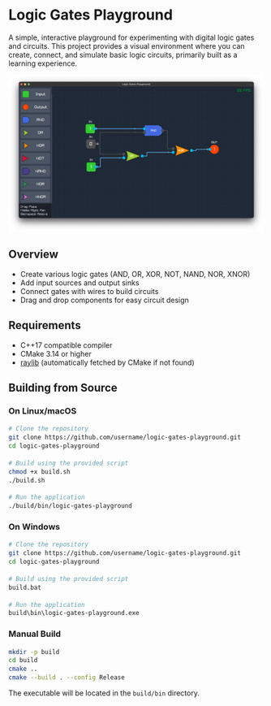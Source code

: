 # Logic Gates Playground

A simple, interactive playground for experimenting with digital logic gates and circuits. This project provides a visual environment where you can create, connect, and simulate basic logic circuits, primarily built as a learning experience.

![Logic Gates Playground](docs/screenshot.png)

## Overview

- Create various logic gates (AND, OR, XOR, NOT, NAND, NOR, XNOR)
- Add input sources and output sinks
- Connect gates with wires to build circuits
- Drag and drop components for easy circuit design


## Requirements

- C++17 compatible compiler
- CMake 3.14 or higher
- [raylib](https://www.raylib.com/) (automatically fetched by CMake if not found)

## Building from Source

### On Linux/macOS

```bash
# Clone the repository
git clone https://github.com/username/logic-gates-playground.git
cd logic-gates-playground

# Build using the provided script
chmod +x build.sh
./build.sh

# Run the application
./build/bin/logic-gates-playground
```

### On Windows

```bash
# Clone the repository
git clone https://github.com/username/logic-gates-playground.git
cd logic-gates-playground

# Build using the provided script
build.bat

# Run the application
build\bin\logic-gates-playground.exe
```

### Manual Build

```bash
mkdir -p build
cd build
cmake ..
cmake --build . --config Release
```

The executable will be located in the `build/bin` directory.
